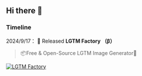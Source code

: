 ## Hi there 👋

### Timeline

2024/9/17： 🎉 Released **LGTM Factory （β）**
> 📦Free & Open-Source LGTM Image Generator👀

[![LGTM Factory](https://lgtm-factory.pages.dev/api/v1/lgtm-images?theme=hot-coffee&text=Check+here+%F0%9F%90%B8&emoji=%F0%9F%93%A6&color=%23fcd34d)](https://lgtm-factory.pages.dev)

<!--
**kazzyfrog/kazzyfrog** is a ✨ _special_ ✨ repository because its `README.md` (this file) appears on your GitHub profile.

Here are some ideas to get you started:

- 🔭 I’m currently working on ...
- 🌱 I’m currently learning ...
- 👯 I’m looking to collaborate on ...
- 🤔 I’m looking for help with ...
- 💬 Ask me about ...
- 📫 How to reach me: ...
- 😄 Pronouns: ...
- ⚡ Fun fact: ...
-->

